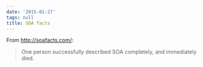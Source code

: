 ```yaml
---
date: '2015-01-27'
tags: null
title: SOA facts
---
```


From http://soafacts.com/:

>One person successfully described SOA completely, and immediately died.
